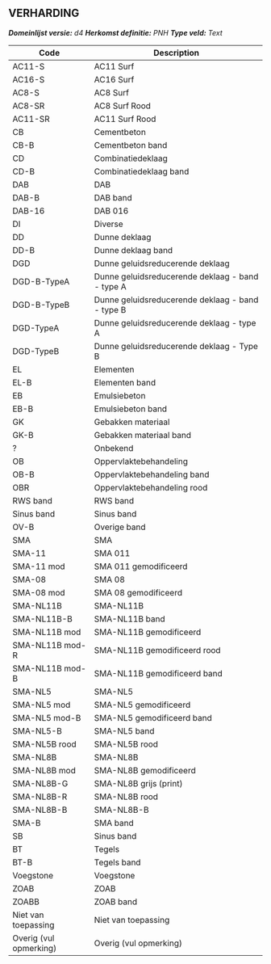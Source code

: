 ## VERHARDING

*__Domeinlijst versie:__ d4*
*__Herkomst definitie:__ PNH*
*__Type veld:__ Text*

|__Code__ |__Description__	|
|	---	|	---	|
| AC11-S | AC11 Surf |
| AC16-S | AC16 Surf |
| AC8-S | AC8 Surf |
| AC8-SR | AC8 Surf Rood |
| AC11-SR | AC11 Surf Rood |
| CB | Cementbeton |
| CB-B | Cementbeton band |
| CD | Combinatiedeklaag |
| CD-B | Combinatiedeklaag band |
| DAB | DAB |
| DAB-B | DAB band |
| DAB-16 | DAB 016 |
| DI | Diverse |
| DD | Dunne deklaag |
| DD-B | Dunne deklaag band |
| DGD | Dunne geluidsreducerende deklaag |
| DGD-B-TypeA | Dunne geluidsreducerende deklaag - band - type A |
| DGD-B-TypeB | Dunne geluidsreducerende deklaag - band - type B |
| DGD-TypeA | Dunne geluidsreducerende deklaag - type A |
| DGD-TypeB | Dunne geluidsreducerende deklaag - Type B |
| EL | Elementen |
| EL-B | Elementen band |
| EB | Emulsiebeton |
| EB-B | Emulsiebeton band |
| GK | Gebakken materiaal |
| GK-B | Gebakken materiaal band|
| ? | Onbekend |
| OB | Oppervlaktebehandeling |
| OB-B | Oppervlaktebehandeling band |
| OBR | Oppervlaktebehandeling rood |
| RWS band | RWS band |
| Sinus band | Sinus band |
| OV-B | Overige band |
| SMA | SMA |
| SMA-11 | SMA 011 |
| SMA-11 mod | SMA 011 gemodificeerd |
| SMA-08 | SMA 08 |
| SMA-08 mod | SMA 08 gemodificeerd |
| SMA-NL11B | SMA-NL11B |
| SMA-NL11B-B | SMA-NL11B band |
| SMA-NL11B mod | SMA-NL11B gemodificeerd |
| SMA-NL11B mod-R | SMA-NL11B gemodificeerd rood |
| SMA-NL11B mod-B | SMA-NL11B gemodificeerd band |
| SMA-NL5 | SMA-NL5 |
| SMA-NL5 mod | SMA-NL5 gemodificeerd |
| SMA-NL5 mod-B | SMA-NL5 gemodificeerd band |
| SMA-NL5-B | SMA-NL5 band |
| SMA-NL5B rood | SMA-NL5B rood |
| SMA-NL8B | SMA-NL8B |
| SMA-NL8B mod | SMA-NL8B gemodificeerd |
| SMA-NL8B-G | SMA-NL8B grijs (print) |
| SMA-NL8B-R | SMA-NL8B rood |
| SMA-NL8B-B | SMA-NL8B-B |
| SMA-B | SMA band |
| SB | Sinus band |
| BT | Tegels |
| BT-B | Tegels band |
| Voegstone | Voegstone |
| ZOAB | ZOAB |
| ZOABB | ZOAB band |
| Niet van toepassing | Niet van toepassing |
| Overig (vul opmerking) | Overig (vul opmerking) |
